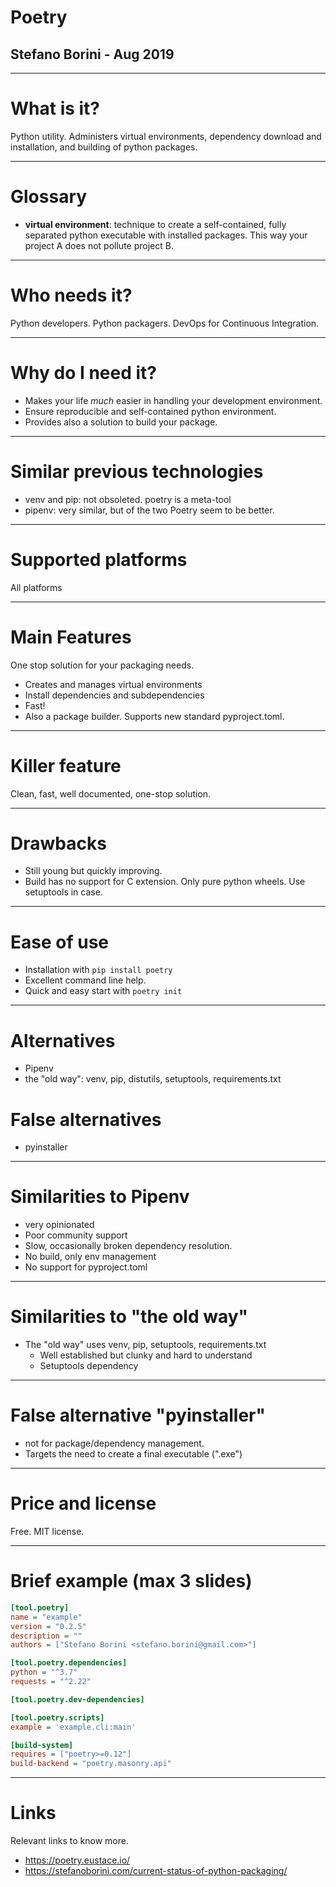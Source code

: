 # Poetry
## Stefano Borini - Aug 2019

---

# What is it?

Python utility. Administers virtual environments, dependency download and installation, and building of python packages.

---

# Glossary

- __virtual environment__: technique to create a self-contained, fully
separated python executable with installed packages. This way your project A
does not pollute project B.

---

# Who needs it?

Python developers. Python packagers. DevOps for Continuous Integration.

---

# Why do I need it?

- Makes your life _much_ easier in handling your development environment.
- Ensure reproducible and self-contained python environment.
- Provides also a solution to build your package.

---

# Similar previous technologies

- venv and pip: not obsoleted. poetry is a meta-tool
- pipenv: very similar, but of the two Poetry seem to be better.

---

# Supported platforms

All platforms

---

# Main Features

One stop solution for your packaging needs.

- Creates and manages virtual environments
- Install dependencies and subdependencies
- Fast!
- Also a package builder. Supports new standard pyproject.toml.

---

# Killer feature

Clean, fast, well documented, one-stop solution.

---

# Drawbacks

- Still young but quickly improving.
- Build has no support for C extension. Only pure python wheels. Use setuptools in case.

---

# Ease of use

- Installation with ``pip install poetry``
- Excellent command line help.
- Quick and easy start with ``poetry init``

---

# Alternatives 

- Pipenv
- the "old way": venv, pip, distutils, setuptools, requirements.txt

# False alternatives

- pyinstaller

---

# Similarities to Pipenv

- very opinionated
- Poor community support
- Slow, occasionally broken dependency resolution.
- No build, only env management
- No support for pyproject.toml

---

# Similarities to "the old way"

- The "old way" uses venv, pip, setuptools, requirements.txt
  - Well established but clunky and hard to understand
  - Setuptools dependency

---

# False alternative "pyinstaller"

- not for package/dependency management.
- Targets the need to create a final executable (".exe")

---

# Price and license

Free. MIT license.

---

# Brief example (max 3 slides)

```ini
[tool.poetry]
name = "example"
version = "0.2.5"
description = ""
authors = ["Stefano Borini <stefano.borini@gmail.com>"]

[tool.poetry.dependencies]
python = "^3.7"
requests = "^2.22"

[tool.poetry.dev-dependencies]

[tool.poetry.scripts]
example = 'example.cli:main'

[build-system]
requires = ["poetry>=0.12"]
build-backend = "poetry.masonry.api"
```

---

# Links

Relevant links to know more.
- https://poetry.eustace.io/
- https://stefanoborini.com/current-status-of-python-packaging/
